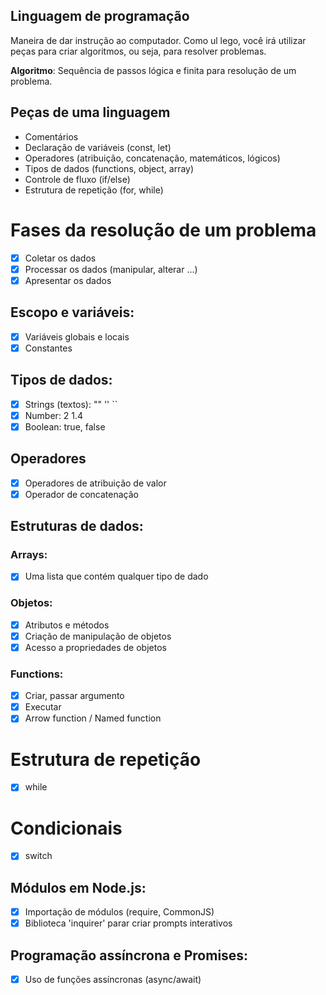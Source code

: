 ## Linguagem de programação

Maneira de dar instrução ao computador.
Como ul lego, você irá utilizar peças para criar algoritmos, ou seja, para resolver problemas.

**Algoritmo**: Sequência de passos lógica e finita para resolução de um problema.

## Peças de uma linguagem

- Comentários
- Declaração de variáveis (const, let)
- Operadores (atribuição, concatenação, matemáticos, lógicos)
- Tipos de dados (functions, object, array)
- Controle de fluxo (if/else)
- Estrutura de repetição (for, while)

# Fases da resolução de um problema

- [x] Coletar os dados  
- [x] Processar os dados (manipular, alterar ...)  
- [x] Apresentar os dados  

## Escopo e variáveis:

- [x] Variáveis globais e locais  
- [x] Constantes  

## Tipos de dados:

- [x] Strings (textos): "" '' ``  
- [x] Number: 2 1.4  
- [x] Boolean: true, false

## Operadores

- [x] Operadores de atribuição de valor  
- [x] Operador de concatenação  

## Estruturas de dados:

### Arrays:

- [x] Uma lista que contém qualquer tipo de dado

### Objetos:

- [x] Atributos e métodos  
- [x] Criação de manipulação de objetos  
- [x] Acesso a propriedades de objetos  

### Functions:

- [x] Criar, passar argumento
- [x] Executar
- [x] Arrow function / Named function

# Estrutura de repetição

- [x] while

# Condicionais

-[x] switch

## Módulos em Node.js:

- [x] Importação de módulos (require, CommonJS)  
- [x] Biblioteca 'inquirer' parar criar prompts interativos  

## Programação assíncrona e Promises:

- [x] Uso de funções assíncronas (async/await)
